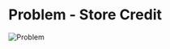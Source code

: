 # Problem - Store Credit

![Problem](https://raw.githubusercontent.com/MaxySpark/CodeJamPractice/master/Africa%202010%20-%20Qualification%20Round/A.%20Store%20Credit/Problem_1.jpg "Problem")